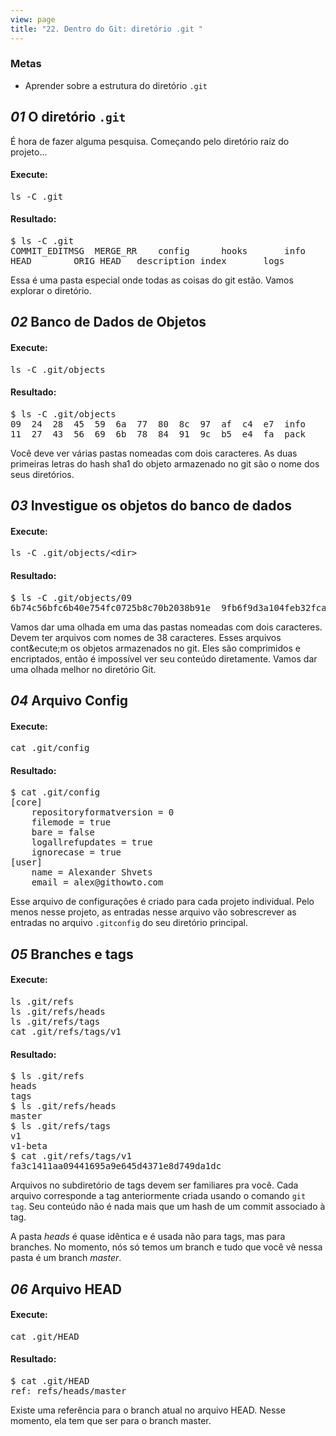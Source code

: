 ```yaml
---
view: page
title: "22. Dentro do Git: diretório .git "
---
```


<h3>Metas</h3>

<ul><li>Aprender sobre a estrutura do diretório <code>.git</code></li></ul>

<h2><em>01</em> O diretório <code>.git</code></h2>

<p>É hora de fazer alguma pesquisa. Começando pelo diretório raíz do projeto...</p>

<h4 class="h4-pre">Execute:</h4>

<pre class="instructions">ls -C .git</pre>

<h4 class="h4-pre">Resultado:</h4>

<pre class="sample">$ ls -C .git
COMMIT_EDITMSG	MERGE_RR	config		hooks		info		objects		rr-cache
HEAD		ORIG_HEAD	description	index		logs		refs</pre>

<p>Essa é uma pasta especial onde todas as coisas do git estão. Vamos explorar o diretório.</p>

<h2><em>02</em> Banco de Dados de Objetos</h2>

<h4 class="h4-pre">Execute:</h4>

<pre class="instructions">ls -C .git/objects</pre>

<h4 class="h4-pre">Resultado:</h4>

<pre class="sample">$ ls -C .git/objects
09	24	28	45	59	6a	77	80	8c	97	af	c4	e7	info
11	27	43	56	69	6b	78	84	91	9c	b5	e4	fa	pack</pre>

<p>Você deve ver várias pastas nomeadas com dois caracteres. As duas primeiras letras do hash sha1 do objeto armazenado no git são o nome dos seus diretórios.</p>

<h2><em>03</em> Investigue os objetos do banco de dados</h2>

<h4 class="h4-pre">Execute:</h4>

<pre class="instructions">ls -C .git/objects/&lt;dir&gt;</pre>

<h4 class="h4-pre">Resultado:</h4>

<pre class="sample">$ ls -C .git/objects/09
6b74c56bfc6b40e754fc0725b8c70b2038b91e	9fb6f9d3a104feb32fcac22354c4d0e8a182c1</pre>

<p>Vamos dar uma olhada em uma das pastas nomeadas com dois caracteres. Devem ter arquivos com nomes de 38 caracteres. Esses arquivos cont&ecute;m os objetos armazenados no git. Eles são comprimidos e encriptados, então é impossível ver seu conteúdo diretamente. Vamos dar uma olhada melhor no diretório Git.</p>

<h2><em>04</em> Arquivo Config</h2>

<h4 class="h4-pre">Execute:</h4>

<pre class="instructions">cat .git/config</pre>

<h4 class="h4-pre">Resultado:</h4>

<pre class="sample">$ cat .git/config
[core]
	repositoryformatversion = 0
	filemode = true
	bare = false
	logallrefupdates = true
	ignorecase = true
[user]
	name = Alexander Shvets
	email = alex@githowto.com</pre>

<p>Esse arquivo de configurações é criado para cada projeto individual. Pelo menos nesse projeto, as entradas nesse arquivo vão sobrescrever as entradas no arquivo <code>.gitconfig</code> do seu diretório principal.</p>

<h2><em>05</em> Branches e tags</h2>

<h4 class="h4-pre">Execute:</h4>

<pre class="instructions">ls .git/refs
ls .git/refs/heads
ls .git/refs/tags
cat .git/refs/tags/v1</pre>

<h4 class="h4-pre">Resultado:</h4>

<pre class="sample">$ ls .git/refs
heads
tags
$ ls .git/refs/heads
master
$ ls .git/refs/tags
v1
v1-beta
$ cat .git/refs/tags/v1
fa3c1411aa09441695a9e645d4371e8d749da1dc</pre>

<p>Arquivos no subdiretório de tags devem ser familiares pra você. Cada arquivo corresponde a tag anteriormente criada usando o comando <code>git tag</code>. Seu conteúdo não é nada mais que um hash de um commit associado à tag.</p>

<p>A pasta <em>heads</em> é quase idêntica e é usada não para tags, mas para branches. No momento, nós só temos um branch e tudo que você vê nessa pasta é um branch <em>master</em>.</p>

<h2><em>06</em> Arquivo HEAD</h2>

<h4 class="h4-pre">Execute:</h4>

<pre class="instructions">cat .git/HEAD</pre>

<h4 class="h4-pre">Resultado:</h4>

<pre class="sample">$ cat .git/HEAD
ref: refs/heads/master</pre>

<p>Existe uma referência para o branch atual no arquivo HEAD. Nesse momento, ela tem que ser para o branch master.</p>
